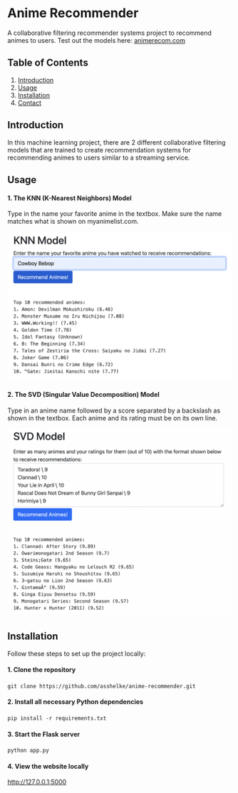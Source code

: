 ﻿# Anime Recommender

A collaborative filtering recommender systems project to recommend animes to users. Test out the models here: [animerecom.com](animerecom.com)

## Table of Contents

1. [Introduction](#introduction)
2. [Usage](#usage)
3. [Installation](#installation)
4. [Contact](#contact)

## Introduction

In this machine learning project, there are 2 different collaborative filtering models that are trained to create recommendation systems for recommending animes to users similar to a streaming service.

## Usage

#### 1. The KNN (K-Nearest Neighbors) Model

Type in the name your favorite anime in the textbox. Make sure the name matches what is shown on myanimelist.com.

![KNN Model Usage](images/knn_model_usage.png)

#### 2. The SVD (Singular Value Decomposition) Model

Type in an anime name followed by a score separated by a backslash as shown in the textbox. Each anime and its rating must be on its own line.

![SVD Model Usage](images/svd_model_usage.png)

## Installation

Follow these steps to set up the project locally:

#### 1. Clone the repository

`git clone https://github.com/asshelke/anime-recommender.git`

#### 2. Install all necessary Python dependencies

`pip install -r requirements.txt`

#### 3. Start the Flask server

`python app.py`

#### 4. View the website locally

http://127.0.0.1:5000
